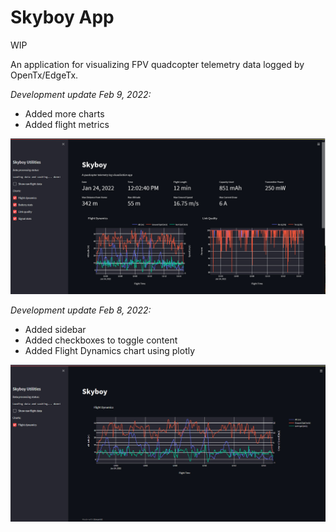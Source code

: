 # Skyboy App

WIP

An application for visualizing FPV quadcopter telemetry data logged by OpenTx/EdgeTx.

_Development update Feb 9, 2022:_

* Added more charts
* Added flight metrics

![Development screenshot](src/assets/images/skyboyapp-feb092022.jpg)

_Development update Feb 8, 2022:_

* Added sidebar
* Added checkboxes to toggle content
* Added Flight Dynamics chart using plotly

![Development screenshot](src/assets/images/skyboyapp-feb082022.jpg)